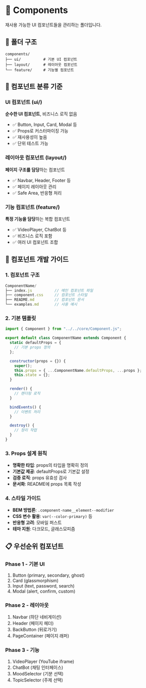 # 🧩 **Components**

재사용 가능한 UI 컴포넌트들을 관리하는 폴더입니다.

## 📁 **폴더 구조**

```
components/
├── ui/          # 기본 UI 컴포넌트
├── layout/      # 레이아웃 컴포넌트
└── feature/     # 기능별 컴포넌트
```

## 🎯 **컴포넌트 분류 기준**

### **UI 컴포넌트 (ui/)**

**순수한 UI 컴포넌트**, 비즈니스 로직 없음

- ✅ Button, Input, Card, Modal 등
- ✅ Props로 커스터마이징 가능
- ✅ 재사용성이 높음
- ✅ 단위 테스트 가능

### **레이아웃 컴포넌트 (layout/)**

**페이지 구조를 담당**하는 컴포넌트

- ✅ Navbar, Header, Footer 등
- ✅ 페이지 레이아웃 관리
- ✅ Safe Area, 반응형 처리

### **기능 컴포넌트 (feature/)**

**특정 기능을 담당**하는 복합 컴포넌트

- ✅ VideoPlayer, ChatBot 등
- ✅ 비즈니스 로직 포함
- ✅ 여러 UI 컴포넌트 조합

## 🔧 **컴포넌트 개발 가이드**

### **1. 컴포넌트 구조**

```javascript
ComponentName/
├── index.js          // 메인 컴포넌트 파일
├── component.css     // 컴포넌트 스타일
├── README.md         // 컴포넌트 문서
└── examples.md       // 사용 예시
```

### **2. 기본 템플릿**

```javascript
import { Component } from "../../core/Component.js";

export default class ComponentName extends Component {
  static defaultProps = {
    // 기본 props 정의
  };

  constructor(props = {}) {
    super();
    this.props = { ...ComponentName.defaultProps, ...props };
    this.state = {};
  }

  render() {
    // 렌더링 로직
  }

  bindEvents() {
    // 이벤트 처리
  }

  destroy() {
    // 정리 작업
  }
}
```

### **3. Props 설계 원칙**

- **명확한 타입**: props의 타입을 명확히 정의
- **기본값 제공**: defaultProps로 기본값 설정
- **검증 로직**: props 유효성 검사
- **문서화**: README에 props 목록 작성

### **4. 스타일 가이드**

- **BEM 방법론**: `.component-name__element--modifier`
- **CSS 변수 활용**: `var(--color-primary)` 등
- **반응형 고려**: 모바일 퍼스트
- **테마 지원**: 다크모드, 글래스모피즘

## 📋 **우선순위 컴포넌트**

### **Phase 1 - 기본 UI**

1. Button (primary, secondary, ghost)
2. Card (glassmorphism)
3. Input (text, password, search)
4. Modal (alert, confirm, custom)

### **Phase 2 - 레이아웃**

1. Navbar (하단 네비게이션)
2. Header (페이지 헤더)
3. BackButton (뒤로가기)
4. PageContainer (페이지 래퍼)

### **Phase 3 - 기능**

1. VideoPlayer (YouTube iframe)
2. ChatBot (채팅 인터페이스)
3. MoodSelector (기분 선택)
4. TopicSelector (주제 선택)
